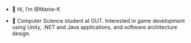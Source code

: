 - 👋 Hi, I’m @Manie-K

<!---
Manie-K/Manie-K is a ✨ special ✨ repository because its `README.md` (this file) appears on your GitHub profile.
You can click the Preview link to take a look at your changes.
--->
- 💫
Computer Science student at GUT.
Interested in game development using Unity, .NET and Java applications, and software architecture design.
